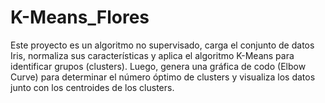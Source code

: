 # K-Means_Flores

Este proyecto es un algoritmo no supervisado, carga el conjunto de datos Iris, normaliza sus características y aplica el algoritmo K-Means para identificar grupos (clusters). Luego, genera una gráfica de codo (Elbow Curve) para determinar el número óptimo de clusters y visualiza los datos junto con los centroides de los clusters.
